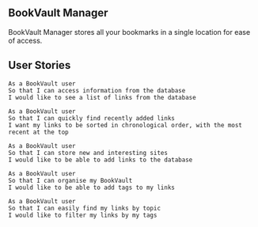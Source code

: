 BookVault Manager
-----------------
BookVault Manager stores all your bookmarks in a single location for ease of access.

User Stories
-----------------
```
As a BookVault user
So that I can access information from the database
I would like to see a list of links from the database
```

```
As a BookVault user
So that I can quickly find recently added links
I want my links to be sorted in chronological order, with the most recent at the top
```

```
As a BookVault user
So that I can store new and interesting sites
I would like to be able to add links to the database
```

```
As a BookVault user
So that I can organise my BookVault
I would like to be able to add tags to my links
```

```
As a BookVault user
So that I can easily find my links by topic
I would like to filter my links by my tags
```
